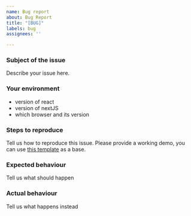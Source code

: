 ```yaml
---
name: Bug report
about: Bug Report
title: "[BUG]"
labels: bug
assignees: ''

---
```


### Subject of the issue
Describe your issue here.

### Your environment
* version of react
* version of nextJS
* which browser and its version

### Steps to reproduce
Tell us how to reproduce this issue. Please provide a working demo, you can use [this template](https://plnkr.co/edit/XorWgI?p=preview) as a base.

### Expected behaviour
Tell us what should happen

### Actual behaviour
Tell us what happens instead
